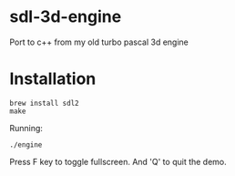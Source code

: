# sdl-3d-engine
Port to c++ from my old turbo pascal 3d engine

# Installation

```
brew install sdl2
make
```

Running:

```
./engine
```

Press F key to toggle fullscreen. And 'Q' to quit the demo.

